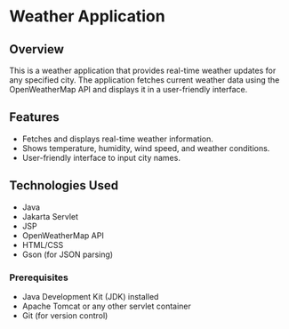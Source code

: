 # Weather Application

## Overview

This is a weather application that provides real-time weather updates for any specified city. The application fetches current weather data using the OpenWeatherMap API and displays it in a user-friendly interface.

## Features

- Fetches and displays real-time weather information.
- Shows temperature, humidity, wind speed, and weather conditions.
- User-friendly interface to input city names.

## Technologies Used

- Java
- Jakarta Servlet
- JSP
- OpenWeatherMap API
- HTML/CSS
- Gson (for JSON parsing)


### Prerequisites

- Java Development Kit (JDK) installed
- Apache Tomcat or any other servlet container
- Git (for version control)

